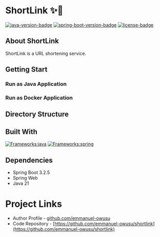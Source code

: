 # ShortLink ✨🔗
[![java-version-badge](https://img.shields.io/badge/Java-21-blue)](https://www.oracle.com/java/technologies/downloads/#java21)
[![spring-boot-version-badge](https://img.shields.io/badge/Spring_Boot-3.2.5-yellow)](https://spring.io/projects/spring-boot)
[![license-badge](https://img.shields.io/badge/License-MIT-green)](../../../../Desktop/professional.BAK/shortlink/LICENSE)

## About ShortLink
ShortLink is a URL shortening service.

## Getting Start

### Run as Java Application

### Run as Docker Application

## Directory Structure

## Built With
[![Frameworks:java](https://skillicons.dev/icons?i=java)](https://www.oracle.com/java/)
[![Frameworks:spring](https://skillicons.dev/icons?i=spring)](https://spring.io/)

## Dependencies
* Spring Boot 3.2.5
* Spring Web
* Java 21

# Project Links
* Author Profile - [github.com/emmanuel-owusu](https://github.com/emmanuel-owusu)
* Code Repository - [https://github.com/emmanuel-owusu/shortlink](https://github.com/emmanuel-owusu/shortlink)